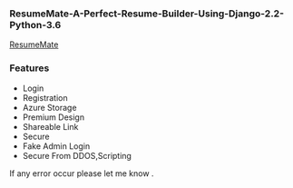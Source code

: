 <h3> ResumeMate-A-Perfect-Resume-Builder-Using-Django-2.2-Python-3.6 </h3>

<a href="https://myresumemate.herokuapp.com/">ResumeMate</a>


<h3> Features </h3>
<ul>
  <li>Login </li>
  <li>Registration</li>
  <li>Azure Storage </li>
  <li>Premium Design</li>
  <li>Shareable Link </li>
  <li>Secure</li>
  <li>Fake Admin Login</li>
  <li>Secure From DDOS,Scripting </li>
</ul>


<div class="alert">
 
 If any error occur please let me know .
</div>
